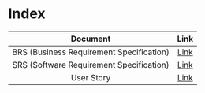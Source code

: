 # Index
|  Document |  Link  |
|:---------:|:------:|
| BRS (Business Requirement Specification) | [Link](./Business%20Requirements%20Specification.md) |
| SRS (Software Requirement Specification) | [Link](./Software%20Requirements%20Specification.md) |\
| User Story | [Link](https://github.com/adibaruet/financfy-bulk-entry/blob/main/User%20story.md) |
